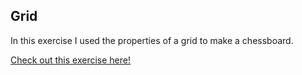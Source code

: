 
## Grid

In this exercise I used the properties of a grid to make a chessboard.

[Check out this exercise here!](https://seanwinderickx.github.io/Learning-Markup/exercises/1.HTML/2.markup-to-html/index.html)